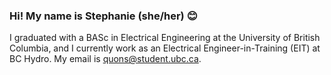 ### Hi! My name is Stephanie (she/her) 😊

I graduated with a BASc in Electrical Engineering at the University of British Columbia, and I currently work as an Electrical Engineer-in-Training (EIT) at BC Hydro. My email is quons@student.ubc.ca.

<!--
**StephanieQuon/StephanieQuon** is a ✨ _special_ ✨ repository because its `README.md` (this file) appears on your GitHub profile.

Here are some ideas to get you started:

- 🔭 I’m currently working on ...
- 🌱 I’m currently learning ...
- 👯 I’m looking to collaborate on ...
- 🤔 I’m looking for help with ...
- 💬 Ask me about ...
- 📫 How to reach me: ...
- 😄 Pronouns: ...
- ⚡ Fun fact: ... 
-->

